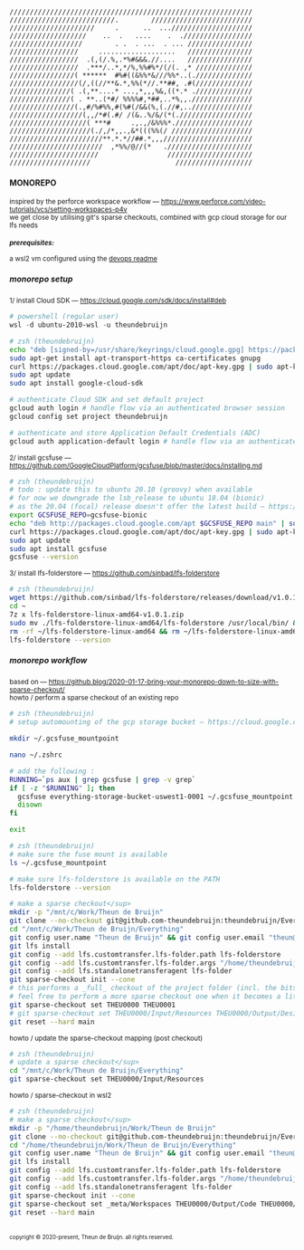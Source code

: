 ```
////////////////////////////////////////////////////////////
//////////////////////////.        /////////////////////////
/////////////////////     .      ..  ...////////////////////
///////////////////    ..  .   ....    .  ./////////////////
//////////////////        . .  . ...  . ... ////////////////
/////////////////     ...................   ////////////////
/////////////////  .(,(/.%,.*%#&&&.//....   ////////////////
/////////////////  .***/..*,*/%,%%#%*/(/(. ,* //////////////
////////////////( ******  #%#((&%%*&///%%*..(.//////////////
/////////////////(/,((//**&.*,%%(*//.**##, .#(//////////////
///////////////( .(,**....* ...,*,,,%&,((*.* .//////////////
///////////////( . **..(*#/ %%%%#,*##,..*%,,.///////////////
////////////////(.,#/%#%%,#(%#(/&&(%,(.//#,..///////////////
//////////////////(,,/*#(.#/ /(&..%/&/(*(.//////////////////
///////////////////( ***#     .,.,/&%%%*.///////////////////
////////////////////(./,/*,,.,&*(((%%(/ ////////////////////
///////////////////////**.*.*//##.*,,,//////////////////////
///////////////////////  ,*%%/@//(*   ./////////////////////
//////////////////////                 /////////////////////
////////////////////                     ///////////////////
```
#### MONOREPO
<sup>inspired by the perforce workspace workflow — https://www.perforce.com/video-tutorials/vcs/setting-workspaces-p4v  
we get close by utilising git's sparse checkouts, combined with gcp cloud storage for our lfs needs</sup>\
<br/>
<sup><b>_prerequisites:_</b>\
\
a wsl2 vm configured using the [devops readme](DEVOPS.md)
</sup>

##### monorepo setup
<sup>1/ install Cloud SDK — https://cloud.google.com/sdk/docs/install#deb</sup>  
```powershell
# powershell (regular user)
wsl -d ubuntu-2010-wsl -u theundebruijn
``` 
```zsh
# zsh (theundebruijn)
echo "deb [signed-by=/usr/share/keyrings/cloud.google.gpg] https://packages.cloud.google.com/apt cloud-sdk main" | sudo tee -a /etc/apt/sources.list.d/google-cloud-sdk.list
sudo apt-get install apt-transport-https ca-certificates gnupg
curl https://packages.cloud.google.com/apt/doc/apt-key.gpg | sudo apt-key --keyring /usr/share/keyrings/cloud.google.gpg add -
sudo apt update
sudo apt install google-cloud-sdk

# authenticate Cloud SDK and set default project
gcloud auth login # handle flow via an authenticated browser session
gcloud config set project theundebruijn

# authenticate and store Application Default Credentials (ADC)  
gcloud auth application-default login # handle flow via an authenticated browser session
```
<sup>2/ install gcsfuse — https://github.com/GoogleCloudPlatform/gcsfuse/blob/master/docs/installing.md</sup>  
```zsh
# zsh (theundebruijn)
# todo : update this to ubuntu 20.10 (groovy) when available
# for now we downgrade the lsb_release to ubuntu 18.04 (bionic)
# as the 20.04 (focal) release doesn't offer the latest build — https://github.com/GoogleCloudPlatform/gcsfuse/issues/477
export GCSFUSE_REPO=gcsfuse-bionic
echo "deb http://packages.cloud.google.com/apt $GCSFUSE_REPO main" | sudo tee /etc/apt/sources.list.d/gcsfuse.list
curl https://packages.cloud.google.com/apt/doc/apt-key.gpg | sudo apt-key add -
sudo apt update
sudo apt install gcsfuse
gcsfuse --version
```
<sup>3/ install lfs-folderstore — https://github.com/sinbad/lfs-folderstore</sup>  
```zsh
# zsh (theundebruijn)
wget https://github.com/sinbad/lfs-folderstore/releases/download/v1.0.1/lfs-folderstore-linux-amd64-v1.0.1.zip -P ~
cd ~
7z x lfs-folderstore-linux-amd64-v1.0.1.zip
sudo mv ./lfs-folderstore-linux-amd64/lfs-folderstore /usr/local/bin/ && sudo chmod +x /usr/local/bin/lfs-folderstore
rm -rf ~/lfs-folderstore-linux-amd64 && rm ~/lfs-folderstore-linux-amd64-v1.0.1.zip
lfs-folderstore --version
```
##### monorepo workflow
<sup>based on — https://github.blog/2020-01-17-bring-your-monorepo-down-to-size-with-sparse-checkout/</sup>  
<sup>howto / perform a sparse checkout of an existing repo</sup>  
```zsh
# zsh (theundebruijn)
# setup automounting of the gcp storage bucket — https://cloud.google.com/storage

mkdir ~/.gcsfuse_mountpoint

nano ~/.zshrc

# add the following :
RUNNING=`ps aux | grep gcsfuse | grep -v grep`
if [ -z "$RUNNING" ]; then
  gcsfuse everything-storage-bucket-uswest1-0001 ~/.gcsfuse_mountpoint > /dev/null 2>&1 &
  disown
fi

exit
```
```zsh
# zsh (theundebruijn)
# make sure the fuse mount is available
ls ~/.gcsfuse_mountpoint

# make sure lfs-folderstore is available on the PATH
lfs-folderstore --version

# make a sparse checkout</sup>  
mkdir -p "/mnt/c/Work/Theun de Bruijn"
git clone --no-checkout git@github.com-theundebruijn:theundebruijn/Everything.git "/mnt/c/Work/Theun de Bruijn/Everything"
cd "/mnt/c/Work/Theun de Bruijn/Everything"
git config user.name "Theun de Bruijn" && git config user.email "theun@theundebruijn.com"
git lfs install
git config --add lfs.customtransfer.lfs-folder.path lfs-folderstore
git config --add lfs.customtransfer.lfs-folder.args "/home/theundebruijn/.gcsfuse_mountpoint"
git config --add lfs.standalonetransferagent lfs-folder
git sparse-checkout init --cone
# this performs a _full_ checkout of the project folder (incl. the bits that are also checked out in wsl2)
# feel free to perform a more sparse checkout one when it becomes a little much
git sparse-checkout set THEU0000 THEU0001
# git sparse-checkout set THEU0000/Input/Resources THEU0000/Output/Design THEU0001/Input/Resources THEU0001/Output/Publishing THEU0001/Output/3D
git reset --hard main
```
<sup>howto / update the sparse-checkout mapping (post checkout)</sup>  
```zsh
# zsh (theundebruijn)
# update a sparse checkout</sup>  
cd "/mnt/c/Work/Theun de Bruijn/Everything"
git sparse-checkout set THEU0000/Input/Resources
```
<sup>howto / sparse-checkout in wsl2</sup>  
```zsh
# zsh (theundebruijn)
# make a sparse checkout</sup>  
mkdir -p "/home/theundebruijn/Work/Theun de Bruijn"
git clone --no-checkout git@github.com-theundebruijn:theundebruijn/Everything.git "/home/theundebruijn/Work/Theun de Bruijn/Everything"
cd "/home/theundebruijn/Work/Theun de Bruijn/Everything"
git config user.name "Theun de Bruijn" && git config user.email "theun@theundebruijn.com"
git lfs install
git config --add lfs.customtransfer.lfs-folder.path lfs-folderstore
git config --add lfs.customtransfer.lfs-folder.args "/home/theundebruijn/.gcsfuse_mountpoint"
git config --add lfs.standalonetransferagent lfs-folder
git sparse-checkout init --cone
git sparse-checkout set _meta/Workspaces THEU0000/Output/Code THEU0000/Input/Tools/Studio THEU0001/Output/Code
git reset --hard main
```
<br/>
<sub><sup>copyright © 2020-present, Theun de Bruijn. all rights reserved.</sup></sub>
